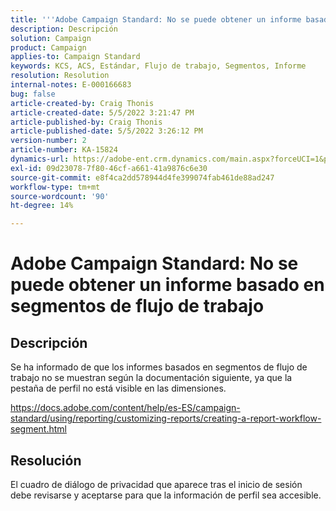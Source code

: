 ```yaml
---
title: '''Adobe Campaign Standard: No se puede obtener un informe basado en los segmentos de flujo de trabajo'
description: Descripción
solution: Campaign
product: Campaign
applies-to: Campaign Standard
keywords: KCS, ACS, Estándar, Flujo de trabajo, Segmentos, Informe
resolution: Resolution
internal-notes: E-000166683
bug: false
article-created-by: Craig Thonis
article-created-date: 5/5/2022 3:21:47 PM
article-published-by: Craig Thonis
article-published-date: 5/5/2022 3:26:12 PM
version-number: 2
article-number: KA-15824
dynamics-url: https://adobe-ent.crm.dynamics.com/main.aspx?forceUCI=1&pagetype=entityrecord&etn=knowledgearticle&id=9599cb0f-87cc-ec11-a7b5-6045bd00d995
exl-id: 09d23078-7f80-46cf-a661-41a9876c6e30
source-git-commit: e8f4ca2dd578944d4fe399074fab461de88ad247
workflow-type: tm+mt
source-wordcount: '90'
ht-degree: 14%

---
```


# Adobe Campaign Standard: No se puede obtener un informe basado en segmentos de flujo de trabajo

## Descripción


Se ha informado de que los informes basados en segmentos de flujo de trabajo no se muestran según la documentación siguiente, ya que la pestaña de perfil no está visible en las dimensiones.

https://docs.adobe.com/content/help/es-ES/campaign-standard/using/reporting/customizing-reports/creating-a-report-workflow-segment.html


## Resolución


El cuadro de diálogo de privacidad que aparece tras el inicio de sesión debe revisarse y aceptarse para que la información de perfil sea accesible.
